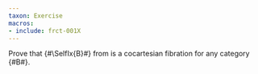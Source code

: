 ```yaml
---
taxon: Exercise
macros:
- include: frct-001X
---
```


Prove that {#\SelfIx{B}#} from [](frct-001X) is a cocartesian fibration for any category {#B#}.
